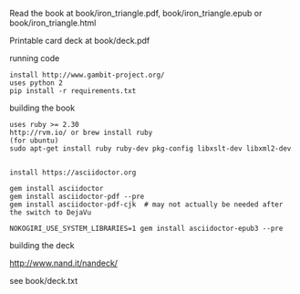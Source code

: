 Read the book at book/iron_triangle.pdf,  book/iron_triangle.epub or book/iron_triangle.html 

Printable card deck at book/deck.pdf


running code
```
install http://www.gambit-project.org/
uses python 2
pip install -r requirements.txt
```


building the book
```
uses ruby >= 2.30
http://rvm.io/ or brew install ruby
(for ubuntu)
sudo apt-get install ruby ruby-dev pkg-config libxslt-dev libxml2-dev


install https://asciidoctor.org

gem install asciidoctor
gem install asciidoctor-pdf --pre
gem install asciidoctor-pdf-cjk  # may not actually be needed after the switch to DejaVu

NOKOGIRI_USE_SYSTEM_LIBRARIES=1 gem install asciidoctor-epub3 --pre
```

building the deck

http://www.nand.it/nandeck/

see book/deck.txt
